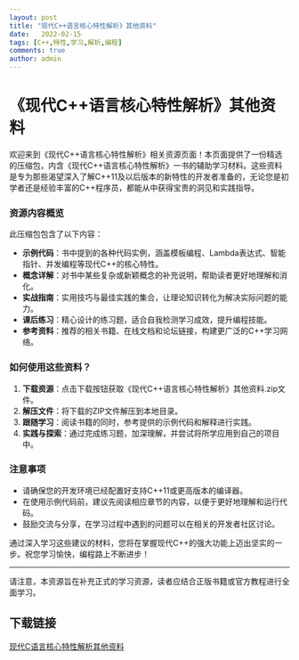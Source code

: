 ```yaml
---
layout: post
title: "现代C++语言核心特性解析》其他资料"
date:   2022-02-15
tags: [C++,特性,学习,解析,编程]
comments: true
author: admin
---
```

# 《现代C++语言核心特性解析》其他资料

欢迎来到《现代C++语言核心特性解析》相关资源页面！本页面提供了一份精选的压缩包，内含《现代C++语言核心特性解析》一书的辅助学习材料。这些资料是专为那些渴望深入了解C++11及以后版本的新特性的开发者准备的，无论您是初学者还是经验丰富的C++程序员，都能从中获得宝贵的洞见和实践指导。

### 资源内容概览

此压缩包包含了以下内容：

- **示例代码**：书中提到的各种代码实例，涵盖模板编程、Lambda表达式、智能指针、并发编程等现代C++的核心特性。
- **概念详解**：对书中某些复杂或新颖概念的补充说明，帮助读者更好地理解和消化。
- **实战指南**：实用技巧与最佳实践的集合，让理论知识转化为解决实际问题的能力。
- **课后练习**：精心设计的练习题，适合自我检测学习成效，提升编程技能。
- **参考资料**：推荐的相关书籍、在线文档和论坛链接，构建更广泛的C++学习网络。

### 如何使用这些资料？

1. **下载资源**：点击下载按钮获取《现代C++语言核心特性解析》其他资料.zip文件。
2. **解压文件**：将下载的ZIP文件解压到本地目录。
3. **跟随学习**：阅读书籍的同时，参考提供的示例代码和解释进行实践。
4. **实践与探索**：通过完成练习题，加深理解，并尝试将所学应用到自己的项目中。

### 注意事项

- 请确保您的开发环境已经配置好支持C++11或更高版本的编译器。
- 在使用示例代码前，建议先阅读相应章节的内容，以便于更好地理解和运行代码。
- 鼓励交流与分享，在学习过程中遇到的问题可以在相关的开发者社区讨论。

通过深入学习这些建议的材料，您将在掌握现代C++的强大功能上迈出坚实的一步。祝您学习愉快，编程路上不断进步！

---

请注意，本资源旨在补充正式的学习资源，读者应结合正版书籍或官方教程进行全面学习。

## 下载链接

[现代C语言核心特性解析其他资料](https://pan.quark.cn/s/51211e4b78b0)